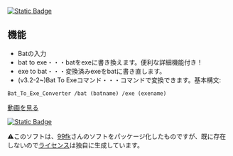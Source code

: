 [![Static Badge](https://img.shields.io/badge/%E3%83%80%E3%82%A6%E3%83%B3%E3%83%AD%E3%83%BC%E3%83%89-green)](https://github.com/AIITScience/Bat_To_Exe_Converter/releases/download/v3.2-2/Bat_To_Exe_Converter_Setup.exe)
## 機能
- Batの入力
- bat to exe・・・batをexeに書き換えます。便利な詳細機能付き！
- exe to bat・・・変換済みexeをbatに書き直します。
- (v3.2-2~)Bat To Exeコマンド・・・コマンドで変換できます。基本構文:
```
Bat_To_Exe_Converter /bat (batname) /exe (exename)
```

[動画を見る](https://youtu.be/SFC_UCG1788)

[![Static Badge](https://img.shields.io/badge/%E3%83%9B%E3%83%BC%E3%83%A0%E3%81%AB%E6%88%BB%E3%82%8B-blue)](https://aiitscience.github.io)

⚠️このソフトは、[99fk](https://github.com/99fk)さんのソフトをパッケージ化したものですが、既に存在しないので[ライセンス](https://github.com/AIITScience/Bat_To_Exe_Converter/blob/main/LICENSE.md)は独自に生成しています。
